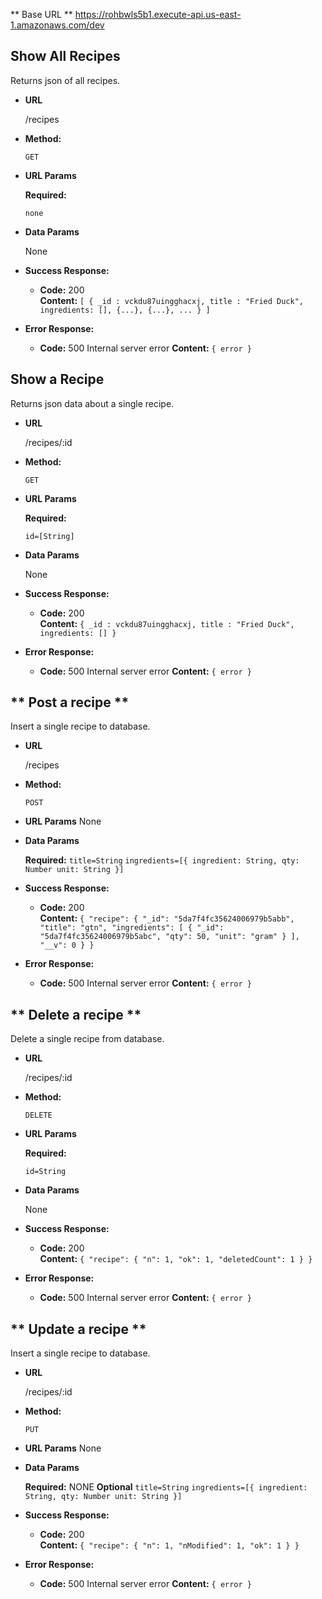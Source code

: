 ** Base URL **
https://rohbwls5b1.execute-api.us-east-1.amazonaws.com/dev

**Show All Recipes**
----
  Returns json of all recipes.

* **URL**

  /recipes

* **Method:**

  `GET`
  
*  **URL Params**

   **Required:**
 
   `none`

* **Data Params**

  None

* **Success Response:**

  * **Code:** 200 <br />
    **Content:** `[
        { _id : vckdu87uingghacxj, title : "Fried Duck", ingredients: [], {...}, {...}, ... }
    ]`
 
* **Error Response:**

  * **Code:** 500 Internal server error 
    **Content:** `{ error }`

**Show a Recipe**
----
  Returns json data about a single recipe.

* **URL**

  /recipes/:id

* **Method:**

  `GET`
  
*  **URL Params**

   **Required:**
 
   `id=[String]`

* **Data Params**

  None

* **Success Response:**

  * **Code:** 200 <br />
    **Content:** `{ _id : vckdu87uingghacxj, title : "Fried Duck", ingredients: [] }`
 
* **Error Response:**

  * **Code:** 500 Internal server error 
    **Content:** `{ error }`
    
** Post a recipe **
----
  Insert a single recipe to database.

* **URL**

  /recipes

* **Method:**

  `POST`
  
*  **URL Params**
    None

* **Data Params**

   **Required:** 
   `title=String`
   `ingredients=[{
       ingredient: String,
       qty: Number
       unit: String
   }]`

* **Success Response:**

  * **Code:** 200 <br />
    **Content:** `{
    "recipe": {
        "_id": "5da7f4fc35624006979b5abb",
        "title": "gtn",
        "ingredients": [
            {
                "_id": "5da7f4fc35624006979b5abc",
                "qty": 50,
                "unit": "gram"
            }
        ],
        "__v": 0
    }
}`
 
* **Error Response:**

  * **Code:** 500 Internal server error 
    **Content:** `{ error }`


** Delete a recipe **
----
  Delete a single recipe from database.

* **URL**

  /recipes/:id

* **Method:**

  `DELETE`
  
*  **URL Params**

   **Required:**
 
   `id=String`

* **Data Params**

  None

* **Success Response:**

  * **Code:** 200 <br />
    **Content:** `{
    "recipe": {
        "n": 1,
        "ok": 1,
        "deletedCount": 1
    }
}`
 
* **Error Response:**

  * **Code:** 500 Internal server error 
    **Content:** `{ error }`

** Update a recipe **
----
  Insert a single recipe to database.

* **URL**

  /recipes/:id

* **Method:**

  `PUT`
  
*  **URL Params**
    None

* **Data Params**

   **Required:** 
    NONE
**Optional**
 `title=String`
   `ingredients=[{
       ingredient: String,
       qty: Number
       unit: String
   }]`

* **Success Response:**

  * **Code:** 200 <br />
    **Content:** `{
    "recipe": {
        "n": 1,
        "nModified": 1,
        "ok": 1
    }
}`
 
* **Error Response:**

  * **Code:** 500 Internal server error 
    **Content:** `{ error }`
  
